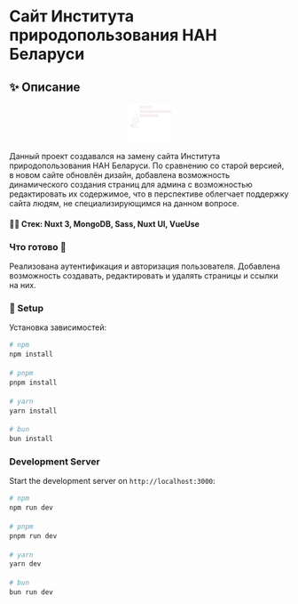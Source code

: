 # Сайт Института природопользования НАН Беларуси

## ✨ Описание

<p align="center">
<img src="./public/logo-white.png"
     alt="Логотип"
     style="width: 80px;" />
</p>

Данный проект создавался на замену сайта Института природопользования НАН Беларуси. По сравнению со старой версией, в новом сайте обновлён дизайн, добавлена возможность динамического создания страниц для админа с возможностью редактировать их содержимое, что в перспективе облегчает поддержку сайта людям, не специализирующимся на данном вопросе.

#### 👩‍🔧 Стек: Nuxt 3, MongoDB, Sass, Nuxt UI, VueUse

### Что готово 💪

Реализована аутентификация и авторизация пользователя. Добавлена возможность создавать, редактировать и удалять страницы и ссылки на них.

### 🤖 Setup

Установка зависимостей:

```bash
# npm
npm install

# pnpm
pnpm install

# yarn
yarn install

# bun
bun install
```

### Development Server

Start the development server on `http://localhost:3000`:

```bash
# npm
npm run dev

# pnpm
pnpm run dev

# yarn
yarn dev

# bun
bun run dev
```
